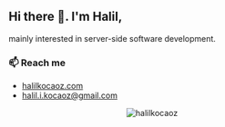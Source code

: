 ## Hi there 🖖. I'm Halil,
mainly interested in server-side software development.

### 📫 Reach me
* [halilkocaoz.com](https://halilkocaoz.com/)
* [halil.i.kocaoz@gmail.com](mailto:halil.i.kocaoz@gmail.com)


<p align="center"><img align="center" src="https://github-readme-stats.vercel.app/api?username=halilkocaoz&show_icons=true&theme=dark&count_private=true&hide_border=true" alt="halilkocaoz" />
</p>
<!--
**halilkocaoz/halilkocaoz** is a ✨ _special_ ✨ repository because its `README.md` (this file) appears on your GitHub profile.

Here are some ideas to get you started:

- 🔭 I’m currently working on ...
- 🌱 I’m currently learning ...
- 👯 I’m looking to collaborate on ...
- 🤔 I’m looking for help with ...
- 💬 Ask me about ...
- 📫 How to reach me: ...
- 😄 Pronouns: ...
- ⚡ Fun fact: ...
-->
